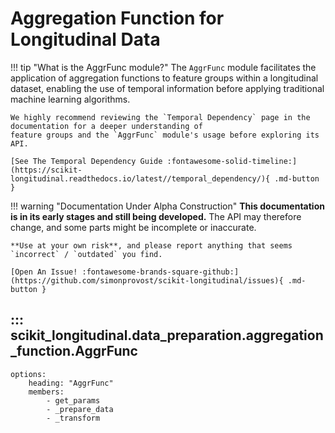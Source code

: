 # Aggregation Function for Longitudinal Data

!!! tip "What is the AggrFunc module?"
    The `AggrFunc` module facilitates the application of aggregation functions to feature groups within a longitudinal
    dataset, enabling the use of temporal information before applying traditional machine learning algorithms.

    We highly recommend reviewing the `Temporal Dependency` page in the documentation for a deeper understanding of
    feature groups and the `AggrFunc` module's usage before exploring its API.

    [See The Temporal Dependency Guide :fontawesome-solid-timeline:](https://scikit-longitudinal.readthedocs.io/latest//temporal_dependency/){ .md-button }

!!! warning "Documentation Under Alpha Construction"
    **This documentation is in its early stages and still being developed.** The API may therefore change,
    and some parts might be incomplete or inaccurate.

    **Use at your own risk**, and please report anything that seems `incorrect` / `outdated` you find.

    [Open An Issue! :fontawesome-brands-square-github:](https://github.com/simonprovost/scikit-longitudinal/issues){ .md-button }

## ::: scikit_longitudinal.data_preparation.aggregation_function.AggrFunc
    options:
        heading: "AggrFunc"
        members:
            - get_params
            - _prepare_data
            - _transform